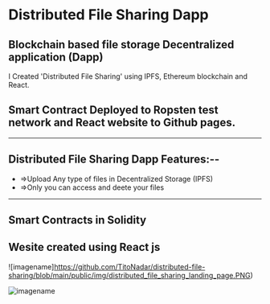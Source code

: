 # Distributed File Sharing Dapp
## Blockchain based file storage Decentralized application (Dapp)

I Created 'Distributed File Sharing' using IPFS, Ethereum blockchain and React. 

## Smart Contract Deployed to **Ropsten test network** and React website to Github pages.


---------------------------
## Distributed File Sharing Dapp Features:--
- =>Upload Any type of files in Decentralized Storage (IPFS)
- =>Only you can access and deete your files 

-----------------------------

## Smart Contracts in Solidity
## Wesite created using React js


![imagename]https://github.com/TitoNadar/distributed-file-sharing/blob/main/public/img/distributed_file_sharing_landing_page.PNG)

![imagename](https://raw.githubusercontent.com/TitoNadar/distributed-file-sharing/blob/main/public/img/distributed_file_sharing_form.PNG)
